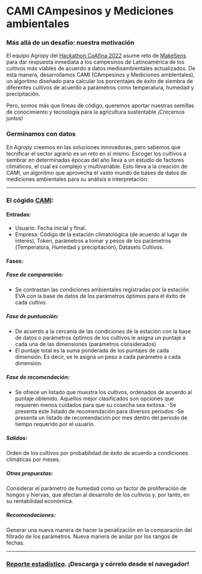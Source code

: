 # CAMI CAmpesinos y Mediciones ambientales

### Más allá de un desafío: nuestra motivación

El equipo Agropy del [Hackathon CoAfina 2022](https://laconga.redclara.net/hackathon/) asume reto de [MakeSens](https://makesens.co/) para dar respuesta inmediata a los campesinos de Latinoamérica de los cultivos más viables de acuerdo a datos medioambientales actualizados. De esta manera, desarrollamos CAMI (CAmpesinos y Mediciones ambIentales), un algoritmo diseñado para calcular los porcentajes de éxito de siembra de diferentes cultivos de acuerdo a parámetros como temperatura, humedad y precipitación.

Pero, somos más que líneas de código, queremos aportar nuestras semillas de conocimiento y tecnología para la agricultura sustentable ¡Crecemos juntos!

### Germinamos con datos

En Agropy creemos en las soluciones innovadoras, pero sabemos que tecnificar el sector agrario es un reto en sí mismo. Escoger los cultivos a sembrar en determinadas épocas del año lleva a un estudio de factores climáticos, el cual es complejo y multivariable. Esto lleva a la creación de CAMI, un algoritmo que aprovecha el vasto mundo de bases de datos de mediciones ambientales para su análisis e interpretación.

---

### El cógido [CAMI](https://github.com/ramosmaria/Reto-2-Agropy/blob/main/CAMI-Agropy_codigo.ipynb):

#### Entradas:
- Usuario: Fecha inicial y final.
- Empresa: Código de la estación climatológica (de acuerdo al lugar de interés), Token, parámetros a tomar y pesos de los parámetros (Temperatura, Humedad y precipitación), Datasets Cultivos.
#### Fases:

##### Fase de comparación:
- Se contrastan las condiciones ambientales registradas por la estación EVA con la base de datos de los parámetros óptimos para el éxito de cada cultivo.
##### Fase de puntuación:
- De acuerdo a la cercanía de las condiciones de la estación con la base de datos o parámetros óptimos de los cultivos le asigna un puntaje a cada una de las dimensiones (parámetros considerados)
- El puntaje total es la suma ponderada de los puntajes de cada dimensión. Es decir, se le asigna un peso a cada parámetro a cada dimensión.
##### Fase de recomendación:
- Se ofrece un listado que muestra los cultivos, ordenados de acuerdo al puntaje obtenido. Aquellos mejor clasificados son opciones que requieren menos cuidados para que su cosecha sea exitosa.
-Se presenta este listado de recomendación para diversos periodos
-Se presenta un listado de recomendación por mes dentro del periodo de tiempo requerido por el usuario.

##### Salidas:
Orden de los cultivos por probabilidad de éxito de acuerdo a condiciones climáticas por meses.

##### Otras propuestas:
Considerar el parámetro de humedad como un factor de proliferación de hongos y hiervas, que afectan al desarrollo de los cultivos y, por tanto, en su rentabilidad económica.

##### Recomendaciones:
Generar una nueva manera de hacer la penalización en la comparación del filtrado de los parámetros.
Nueva manera de andar por los rangos de fechas.


---

### [Reporte estadístico](https://github.com/ramosmaria/Reto-2-Agropy/blob/main/Reporte_tecnico_ambiente.html). ¡Descarga y córrelo desde el navegador!
